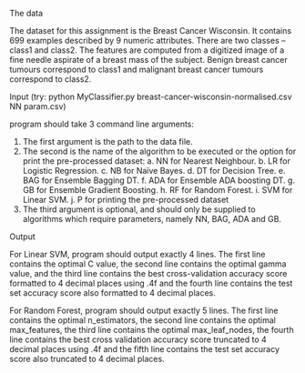 The data

The dataset for this assignment is the Breast Cancer Wisconsin. It contains 699 examples described by 9 numeric attributes. There are two classes – class1 and class2. The features are computed from a digitized image of a fine needle aspirate of a breast mass of the subject. Benign breast cancer tumours correspond to class1 and malignant breast cancer tumours correspond to class2.


Input 
(try: python MyClassifier.py breast-cancer-wisconsin-normalised.csv NN param.csv)

program should take 3 command line arguments:
1. The first argument is the path to the data file.
2. The second is the name of the algorithm to be executed or the option for print the pre-processed dataset:
  a. NN for Nearest Neighbour.
  b. LR for Logistic Regression.
  c. NB for Naïve Bayes.
  d. DT for Decision Tree.
  e. BAG for Ensemble Bagging DT.
  f. ADA for Ensemble ADA boosting DT.
  g. GB for Ensemble Gradient Boosting.
  h. RF for Random Forest.
  i. SVM for Linear SVM.
  j. P for printing the pre-processed dataset
3. The third argument is optional, and should only be supplied to algorithms which require parameters, namely NN, BAG, ADA and GB.


Output

For Linear SVM, program should output exactly 4 lines. The first line contains the optimal C value, the second line contains the optimal gamma value, and the third line contains the best cross-validation accuracy score formatted to 4 decimal places using .4f and the fourth line contains the test set accuracy score also formatted to 4 decimal places.

For Random Forest, program should output exactly 5 lines. The first line contains the optimal n_estimators, the second line contains the optimal max_features, the third line contains the optimal max_leaf_nodes, the fourth line contains the best cross validation accuracy score truncated to 4 decimal places using .4f and the fifth line contains the test set accuracy score also truncated to 4 decimal places.
